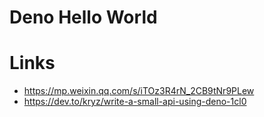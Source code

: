 # Deno Hello World

# Links

- https://mp.weixin.qq.com/s/iTOz3R4rN_2CB9tNr9PLew
- https://dev.to/kryz/write-a-small-api-using-deno-1cl0
